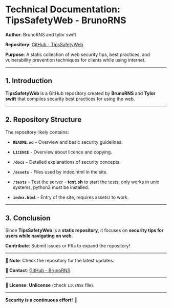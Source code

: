 # **Technical Documentation: TipsSafetyWeb - BrunoRNS**  

**Author**: BrunoRNS and tylor swift

**Repository**: [GitHub - TipsSafetyWeb](https://github.com/BrunoRNS/TipsSafetyWeb)  

**Purpose**: A static collection of web security tips, best practices, and vulnerability prevention techniques for clients while using internet.  

---

## **1. Introduction**  
**TipsSafetyWeb** is a GitHub repository created by **BrunoRNS** and **Tylor swift** that compiles security best practices for using the web.

---

## **2. Repository Structure**  
The repository likely contains:  

- **`README.md`** – Overview and basic security guidelines.  
- **`LICENCE`** - Overview about licence and copying.

- **`/docs`** – Detailed explanations of security concepts.
- **`/assets`** - Files used by index.html in the site.
- **`/tests`** - Test the server - **test.sh** to start the tests, only works in unix systems, python3 must be installed.
- **`index.html`** - Entry of the site, requires assets/ to work.

---

## **3. Conclusion**  
Since **TipsSafetyWeb** is a **static repository**, it focuses on **security tips for users while navigating on web**.

**Contribute**: Submit issues or PRs to expand the repository!

---


**📌 Note**: Check the repository for the latest updates.  

**📧 Contact**: [GitHub - BrunoRNS](https://github.com/BrunoRNS)  

--- 

**📄 License**: **Unlicense** (check `LICENSE` file).  

---

**Security is a continuous effort!** 🔐
